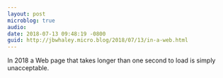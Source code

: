 ```yaml
---
layout: post
microblog: true
audio: 
date: 2018-07-13 09:48:19 -0800
guid: http://jbwhaley.micro.blog/2018/07/13/in-a-web.html
---
```

In 2018 a Web page that takes longer than one second to load is simply unacceptable.

